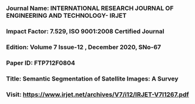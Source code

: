 ### Journal Name:  INTERNATIONAL RESEARCH JOURNAL OF ENGINEERING AND TECHNOLOGY- IRJET
### Impact Factor: 7.529, ISO 9001:2008 Certified Journal
### Edition: Volume 7 Issue-12 , December 2020, SNo-67
### Paper ID: FTP712F0804
### Title: Semantic Segmentation of Satellite Images: A Survey 
### Visit: https://www.irjet.net/archives/V7/i12/IRJET-V7I1267.pdf
